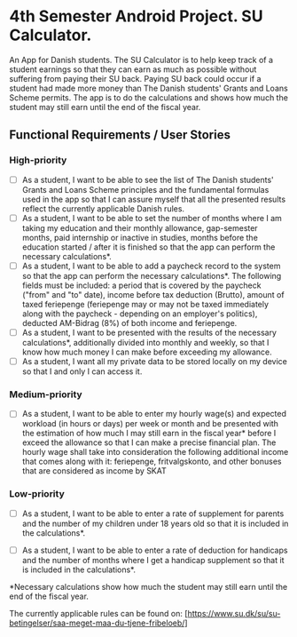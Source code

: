 # 4th Semester Android Project. SU Calculator.
An App for Danish students. The SU Calculator is to help keep track of a student earnings so that they can earn as much as possible without suffering from paying their SU back. Paying SU back could occur if a student had made more money than The Danish students' Grants and Loans Scheme permits. The app is to do the calculations and shows how much the student may still earn until the end of the fiscal year.

## Functional Requirements / User Stories
### High-priority
- [ ] As a student, I want to be able to see the list of The Danish students' Grants and Loans Scheme principles and the fundamental formulas used in the app so that I can assure myself that all the presented results reflect the currently applicable Danish rules. 
- [ ] As a student, I want to be able to set the number of months where I am taking my education and their monthly allowance, gap-semester months, paid internship or inactive in studies, months before the education started / after it is finished so that the app can perform the necessary calculations*.
- [ ] As a student, I want to be able to add a paycheck record to the system so that the app can perform the necessary calculations*. The following fields must be included: a period that is covered by the paycheck ("from" and "to" date), income before tax deduction (Brutto), amount of taxed feriepenge (feriepenge may or may not be taxed immediately along with the paycheck - depending on an employer's politics), deducted AM-Bidrag (8%) of both income and feriepenge.
- [ ] As a student, I want to be presented with the results of the necessary calculations*, additionally divided into monthly and weekly, so that I know how much money I can make before exceeding my allowance.
- [ ] As a student, I want all my private data to be stored locally on my device so that I and only I can access it.
### Medium-priority
- [ ] As a student, I want to be able to enter my hourly wage(s) and expected workload (in hours or days) per week or month and be presented with the estimation of how much I may still earn in the fiscal year* before I exceed the allowance so that I can make a precise financial plan. The hourly wage shall take into consideration the following additional income that comes along with it: feriepenge, fritvalgskonto, and other bonuses that are considered as income by SKAT
### Low-priority
- [ ] As a student, I want to be able to enter a rate of supplement for parents and the number of my children under 18 years old so that it is included in the calculations*.
- [ ] As a student, I want to be able to enter a rate of deduction for handicaps and the number of months where I get a handicap supplement so that it is included in the calculations*.



*Necessary calculations show how much the student may still earn until the end of the fiscal year.

The currently applicable rules can be found on: [https://www.su.dk/su/su-betingelser/saa-meget-maa-du-tjene-fribeloeb/]
